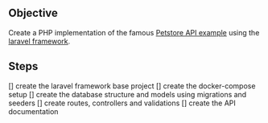 ## Objective

Create a PHP implementation of the famous [Petstore API example](https://petstore3.swagger.io/) using the [laravel framework](https://laravel.com/docs/8.x).

## Steps

[] create the laravel framework base project
[] create the docker-compose setup
[] create the database structure and models using migrations and seeders
[] create routes, controllers and validations
[] create the API documentation